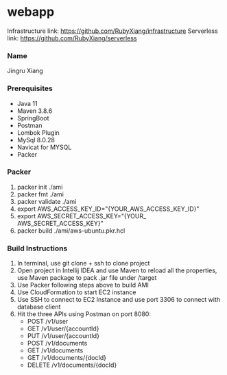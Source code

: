 # webapp

Infrastructure link: https://github.com/RubyXiang/infrastructure
Serverless link: https://github.com/RubyXiang/serverless

### Name
Jingru Xiang

### Prerequisites
* Java 11
* Maven 3.8.6
* SpringBoot
* Postman
* Lombok Plugin
* MySql 8.0.28
* Navicat for MYSQL
* Packer

### Packer
1. packer init ./ami
2. packer fmt ./ami
3. packer validate ./ami
4. export AWS_ACCESS_KEY_ID="{YOUR_AWS_ACCESS_KEY_ID}"
5. export AWS_SECRET_ACCESS_KEY="{YOUR_ AWS_SECRET_ACCESS_KEY}"
6. packer build ./ami/aws-ubuntu.pkr.hcl

### Build Instructions
1. In terminal, use git clone + ssh to clone project
2. Open project in Intellij IDEA and use Maven to reload all the properties, use Maven package to pack .jar file under /target
3. Use Packer following steps above to build AMI
4. Use CloudFormation to start EC2 instance
5. Use SSH to connect to EC2 Instance and use port 3306 to connect with database client
6. Hit the three APIs using Postman on port 8080:
   * POST /v1/user 
   * GET /v1/user/{accountId}
   * PUT /v1/user/{accountId}
   * POST /v1/documents
   * GET /v1/documents
   * GET /v1/documents/{docId}
   * DELETE /v1/documents/{docId}
   

